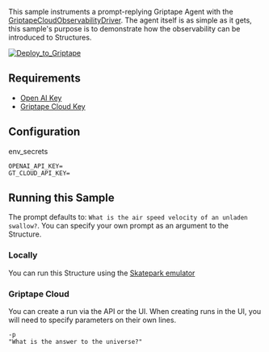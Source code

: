 This sample instruments a prompt-replying Griptape Agent with the [GriptapeCloudObservabilityDriver](https://docs.griptape.ai/latest/griptape-framework/drivers/observability-drivers/#griptape-cloud). The agent itself is as simple as it gets, this sample's purpose is to demonstrate how the observability can be introduced to Structures.

[![Deploy_to_Griptape](https://github.com/griptape-ai/griptape-cloud/assets/2302515/4fd57873-5c93-44a8-8fa3-ac1bf7d73bcc)](https://cloud.griptape.ai/structures/create/griptape_observability)

## Requirements

- [Open AI Key](https://platform.openai.com/api-keys)
- [Griptape Cloud Key](https://cloud.griptape.ai/configuration/api-keys)

## Configuration

env_secrets
```
OPENAI_API_KEY=
GT_CLOUD_API_KEY=
```

## Running this Sample

The prompt defaults to: `What is the air speed velocity of an unladen swallow?`. You can specify your own prompt as an argument to the Structure.

### Locally

You can run this Structure using the [Skatepark emulator](https://github.com/griptape-ai/griptape-cli?tab=readme-ov-file#skatepark-emulator)

### Griptape Cloud

You can create a run via the API or the UI. When creating runs in the UI, you will need to specify parameters on their own lines.

```
-p
"What is the answer to the universe?"
```
